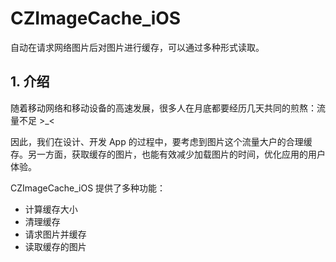 # CZImageCache_iOS
自动在请求网络图片后对图片进行缓存，可以通过多种形式读取。

## 1. 介绍

随着移动网络和移动设备的高速发展，很多人在月底都要经历几天共同的煎熬：流量不足 >_<

因此，我们在设计、开发 App 的过程中，要考虑到图片这个流量大户的合理缓存。另一方面，获取缓存的图片，也能有效减少加载图片的时间，优化应用的用户体验。

CZImageCache_iOS 提供了多种功能：

* 计算缓存大小
* 清理缓存
* 请求图片并缓存
* 读取缓存的图片

